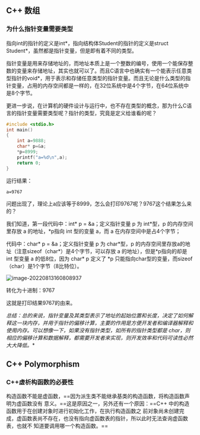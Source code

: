 ## C++ 数组

### 为什么指针变量需要类型

指向int的指针的定义是int*，指向结构体Student的指针的定义是struct Student*，虽然都是指针变量，但是即有着不同的类型。

指针变量是用来存储地址的，而地址本质上是一个整数的编号，使用一个能保存整数的变量来存储地址，其实也就可以了。而且C语言中也确实有一个能表示任意类型指针的void*，用于表示和存储任意类型的指针变量。而且无论是什么类型的指针变量，占用的内存空间都是一样的，在32位系统中是4个字节，在64位系统中是8个字节。

更进一步说，在计算机的硬件设计与运行中，也不存在类型的概念，那为什么C语言的指针变量需要类型呢？指针的类型，究竟是定义给谁看的呢？

```c++
#include <stdio.h>
int main()
{
    int a=9888;
    char* p=&a;
    *p=8999;
    printf("a=%d\n",a);
    return 0;
}
```

运行结果：

```ca=9767
a=9767
```

问题出现了，理论上a应该等于8999，怎么会打印9767呢？9767这个结果怎么来的？

我们知道，第一段代码中：int* p = &a；定义指针变量 p 为 int\*型，p 的内存空间里存放 a 的地址，*p指向 int 型的变量 a，而 a 在内存空间中是占4个字节；

代码中：char* p = &a；定义指针变量 p 为 char\*型，p 的内存空间里存放a的地址（注意sizeof（char\*）是4个字节，可以存放 a 的地址），但是\*p指向的却是 int 型变量 a 的低8位，因为 char* p 定义了 *p 只能指向char型的变量，而sizeof（char）是1个字节（8比特位）。

![image-20220813160808937](../../../../../../assets/image-20220813160808937.png)

转化为十进制：9767

这就是打印结果9767的由来。

**总结：总的来说，指针变量及其类型表示了地址的起始位置和长度，决定了如何解释这一块内存，并用于指针的偏移计算，主要的作用是方便开发者和编译器解释和使用内存。可以想像一下，如果没有指针类型，如所有的指针类型都是 char*，则相应的偏移计算和数据解释，都需要开发者来实现，则开发效率和代码可读性必然大大降低。**



## C++ Polymorphism

### C++虚析构函数的必要性

构造函数不能是虚函数，==因为派生类不能继承基类的构造函数，将构造函数声明为虚函数没有 意义。==这是原因之一，另外还有一个原因：==C++ 中的构造函数用于在创建对象时进行初始化工作，在执行构造函数之 前对象尚未创建完成，虚函数表尚不存在，也没有指向虚函数表的指针，所以此时无法查询虚函数表，也就不 知道要调用哪一个构造函数。==



